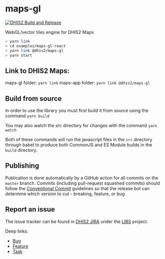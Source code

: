 # maps-gl

[![DHIS2 Build and Release](https://github.com/dhis2/maps-gl/workflows/DHIS2%20Build%20and%20Release/badge.svg)](https://github.com/dhis2/maps-gl/actions?query=workflow%3A%22DHIS2+Build+and+Release%22)

WebGL/vector tiles engine for DHIS2 Maps

```sh
> yarn link
> cd examples/maps-gl-react
> yarn link @dhis2/maps-gl
> yarn start
```

## Link to DHIS2 Maps:

maps-gl folder: `yarn link`
maps-app folder: `yarn link @dhis2/maps-gl`

## Build from source

In order to use the library you must first build it from source using the command `yarn build`

You may also watch the src directory for changes with the command `yarn watch`

Both of these commands will run the javascript files in the `src` directory through babel to produce both CommonJS and ES Module builds in the `build` directory.

## Publishing

Publication is done automatically by a GitHub action for all commits on the `master` branch. Commits (including pull-request squashed commits) should follow the [Conventional Commit](https://www.conventionalcommits.org/en/v1.0.0/) guidelines so that the release bot can determine which version to cut - breaking, feature, or bug

## Report an issue

The issue tracker can be found in [DHIS2 JIRA](https://jira.dhis2.org)
under the [LIBS](https://jira.dhis2.org/projects/LIBS) project.

Deep links:

-   [Bug](https://jira.dhis2.org/secure/CreateIssueDetails!init.jspa?pid=10700&issuetype=10006&components=11028)
-   [Feature](https://jira.dhis2.org/secure/CreateIssueDetails!init.jspa?pid=10700&issuetype=10300&components=11028)
-   [Task](https://jira.dhis2.org/secure/CreateIssueDetails!init.jspa?pid=10700&issuetype=10003&components=11028)
